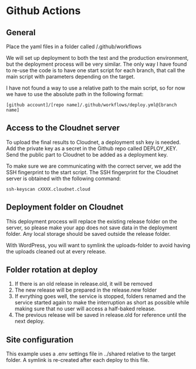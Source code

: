 # Github Actions

## General
Place the yaml files in a folder called /.github/workflows

We will set up deployment to both the test and the production environment, but the deployment process will be very similar. The only way I have found to re-use the code is to have one start script for each branch, that call the main script with parameters depending on the target. 

I have not found a way to use a relative path to the main script, so for now we have to use the absolute path in the following format:

    [github account]/[repo name]/.github/workflows/deploy.yml@[branch name]

## Access to the Cloudnet server
To upload the final results to Cloudnet, a deployment ssh key is needed. Add the private key as a secret in the Github repo called DEPLOY_KEY. Send the public part to Cloudnet to be added as a deployment key.

To make sure we are communicating with the correct server, we add the SSH fingerprint to the start script. The SSH fingerprint for the Cloudnet server is obtained with the following command:

    ssh-keyscan cXXXX.cloudnet.cloud

## Deployment folder on Cloudnet
This deployment process will replace the existing release folder on the server, so please make your app does not save data in the deployment folder. Any local storage should be saved outside the release folder.

With WordPress, you will want to symlink the uploads-folder to avoid having the uploads cleaned out at every release.

## Folder rotation at deploy
1. If there is an old release in release.old, it will be removed
2. The new release will be prepared in the release.new folder
3. If evrything goes well, the service is stopped, folders renamed and the service started again to make the interruption as short as possible while making sure that no user will access a half-baked release.
4. The previous release will be saved in release.old for reference until the next deploy.

## Site configuration
This example uses a .env settings file in ../shared relative to the target folder. A symlink is re-created after each deploy to this file.

